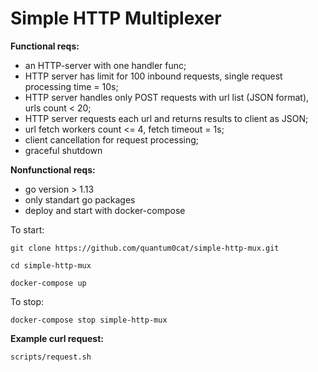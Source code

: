 # **Simple HTTP Multiplexer**

**Functional reqs:**

- an HTTP-server with one handler func;
- HTTP server has limit for 100 inbound requests, single request processing time = 10s;
- HTTP server handles only POST requests with url list (JSON format), urls count < 20;
- HTTP server requests each url and returns results to client as JSON;
- url fetch workers count <= 4, fetch timeout = 1s;
- client cancellation for request processing;
- graceful shutdown

**Nonfunctional reqs:**

- go version > 1.13
- only standart go packages
- deploy and start with docker-compose

To start:

`git clone https://github.com/quantum0cat/simple-http-mux.git`

`cd simple-http-mux`

`docker-compose up`

To stop:

`docker-compose stop simple-http-mux`


**Example curl request:**

`scripts/request.sh`